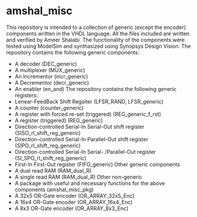 # amshal_misc
This repository is intended to a collection of generic (except the encoder) components written in the VHDL language. All the files included are written and verified by Ameer Shalabi. The functionality of the components were tested using ModelSim and synthasized using Synopsys Design Vision. 
The repository contains the following generic components:
* A decoder (DEC_generic)
* A multiplexer (MUX_generic)
* An Incrementor (incr_generic)
* A Decrementor (decr_generic)
* An enabler (en_and)
The repository contains the following generic registers:
* Lenear-FeedBack Shift Regsiter (LFSR_RAND, LFSR_generic)
* A counter (counter_generic)
* A register with forced re-set (triggered) (REG_generic_f_rst)
* A register (triggered) (REG_generic)
* Direction-controlled Serial-In Serial-Out shift register (SISO_rl_shift_reg_generic)
* Direction-controlled Serial-In Parallel-Out shift register (SIPO_rl_shift_reg_generic)
* Direction-controlled Serial-In Serial- /Parallel-Out register (SI_SPO_rl_shift_reg_generic)
* First-In First-Out register (FIFO_generic)
Other generic components
* A dual read RAM (RAM_dual_R)
* A single read RAM (RAM_dual_R)
Other non-generic
* A package with useful and necessary functions for the above components (amshal_misc_pkg)
* A 32x5 OR-Gate encoder (OR_ARRAY_32x5_Enc)
* A 16x4 OR-Gate encoder (OR_ARRAY_16x4_Enc)
* A 8x3 OR-Gate encoder (OR_ARRAY_8x3_Enc)

